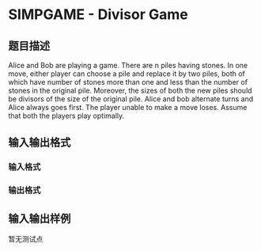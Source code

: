 # SIMPGAME - Divisor Game

## 题目描述

Alice and Bob are playing a game. There are n piles having stones. In one move, either player can choose a pile and replace it by two piles, both of which have number of stones more than one and less than the number of stones in the original pile. Moreover, the sizes of both the new piles should be divisors of the size of the original pile. Alice and bob alternate turns and Alice always goes first. The player unable to make a move loses. Assume that both the players play optimally.

## 输入输出格式

### 输入格式

### 输出格式

## 输入输出样例

暂无测试点


